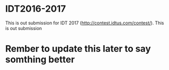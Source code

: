 # IDT2016-2017
This is out submission for IDT 2017 (http://contest.idtus.com/contest/). This is out submission
# Rember to update this later to say somthing better
